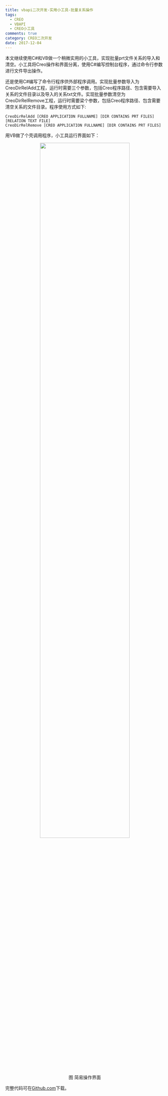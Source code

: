 ```yaml
---
title: vbapi二次开发-实用小工具-批量关系操作
tags:
  - CREO
  - VBAPI
  - CREO小工具
comments: true
category: CREO二次开发
date: 2017-12-04
---
```


本文继续使用C#和VB做一个稍微实用的小工具，实现批量prt文件关系的导入和清空。小工具将Creo操作和界面分离，使用C#编写控制台程序，通过命令行参数进行文件导出操作。

还是使用C#编写了命令行程序供外部程序调用。实现批量参数导入为CreoDirRelAdd工程，运行时需要三个参数，包括Creo程序路径、包含需要导入关系的文件目录以及导入的关系txt文件。实现批量参数清空为CreoDirRelRemove工程，运行时需要梁个参数，包括Creo程序路径、包含需要清空关系的文件目录。程序使用方式如下:

```Cmd
CreoDirRelAdd [CREO APPLICATION FULLNAME] [DIR CONTAINS PRT FILES] [RELATION TEXT FILE]
CreoDirRelRemove [CREO APPLICATION FULLNAME] [DIR CONTAINS PRT FILES]
```

用VB做了个壳调用程序，小工具运行界面如下：

<div align="center">
    <img src="/img/proe/CreoRelationTool.png" style="width:75%" align="center"/>
    <p>图 简易操作界面</ptu>
</div>

完整代码可在<a href="https://github.com/slacker-HD/creo_vbapi" target="_blank">Github.com</a>下载。
